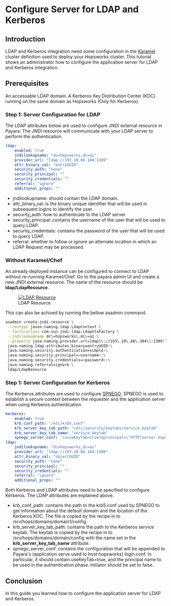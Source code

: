 # Configure Server for LDAP and Kerberos

## Introduction
LDAP and Kerberos integration need some configuration in the [Karamel](https://github.com/logicalclocks/karamel-chef) 
cluster definition used to deploy your Hopsworks cluster. This tutorial shows an administrator how to configure the application
server for LDAP and Kerberos integration.

## Prerequisites
An accessable LDAP domain. 
A Kerberos Key Distribution Center (KDC) running on the same domain as Hopsworks (Only for Kerberos).

### Step 1: Server Configuration for LDAP

The LDAP attributes below are used to configure JNDI external resource in Payara. The JNDI resource will communicate 
with your LDAP server to perform the authentication.

```yaml
ldap:
    enabled: true
    jndilookupname: "dc=hopsworks,dc=ai"
    provider_url: "ldap://193.10.66.104:1389"
    attr_binary_val: "entryUUID"
    security_auth: "none"
    security_principal: ""
    security_credentials: ""
    referral: "ignore"
    additional_props: ""
```

- jndilookupname: should contain the LDAP domain.
- attr_binary_val: is the binary unique identifier that will be used in subsequent logins to identify the user.
- security_auth: how to authenticate to the LDAP server.
- security_principal: contains the username of the user that will be used to query LDAP.
- security_credentials: contains the password of the user that will be used to query LDAP.
- referral: whether to follow or ignore an alternate location in which an LDAP Request may be processed.

### Without Karamel/Chef
An already deployed instance can be configured to connect to LDAP without re-running Karamel/Chef. 
Go to the payara admin UI and create a new JNDI external resource. The name of the resource should be __ldap/LdapResource__. 

<figure>
  <a  href="../../../assets/images/admin/ldap/ldap-resource.png">
    <img src="../../../assets/images/admin/ldap/ldap-resource.png" alt="LDAP Resource" />
  </a>
  <figcaption>LDAP Resource</figcaption>
</figure>

This can also be achived by running the bellow asadmin command.

```bash
asadmin create-jndi-resource \
 --restype javax.naming.ldap.LdapContext \
 --factoryclass com.sun.jndi.ldap.LdapCtxFactory \
 --jndilookupname dc\=hopsworks\,dc\=ai \
 --property java.naming.provider.url=ldap\\://193\.10\.66\.104\\:1389:\
 java.naming.ldap.attributes.binary=entryUUID:\
 java.naming.security.authentication=simple:\
 java.naming.security.principal=<username>:\
 java.naming.security.credentials=<password>:\
 java.naming.referral=ignore \
 ldap/LdapResource
```

### Step 1: Server Configuration for Kerberos

The Kerberos attributes are used to configure [SPNEGO](http://spnego.sourceforge.net/).
SPNEGO is used to establish a secure context between the requester and the application server when using Kerberos 
authentication.  

```yaml
kerberos:
    enabled: true
    krb_conf_path: "/etc/krb5.conf"
    krb_server_key_tab_path: "/etc/security/keytabs/service.keytab"
    krb_server_key_tab_name: "service.keytab"
    spnego_server_conf: '\nuseKeyTab=true\nprincipal=\"HTTP/server.hopsworks.ai@HOPSWORKS.AI\"\nstoreKey=true\nisInitiator=false'
ldap:
    jndilookupname: "dc=hopsworks,dc=ai"
    provider_url: "ldap://193.10.66.104:1389"
    attr_binary_val: "objectGUID"
    security_auth: "none"
    security_principal: ""
    security_credentials: ""
    referral: "ignore"
    additional_props: ""
```

Both Kerberos and LDAP attributes need to be specified to configure Kerberos. The LDAP attributes are explained above.

- krb_conf_path: contains the path to the krb5.conf used by SPNEGO to get information about the default domain and the 
  location of the Kerberos KDC. The file is copied by the recipe in to /srv/hops/domains/domain1/config.
- krb_server_key_tab_path: contains the path to the Kerberos service keytab. The keytab is copied by the recipe in to
  /srv/hops/domains/domain/config with the name set in the **krb_server_key_tab_name** attribute.
- spnego_server_conf: contains the configuration that will be appended to Payara's (application serve used to host hopsworks) 
  login.conf. In particular, it should contain useKeyTab=true, and the principal name to be used in the authentication phase. 
  Initiator should be set to false.

## Conclusion
In this guide you learned how to configure the application server for LDAP and Kerberos.